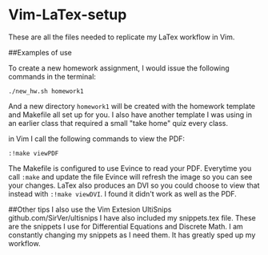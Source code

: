 # Vim-LaTex-setup
These are all the files needed to replicate my LaTex workflow in Vim.

##Examples of use
  
  To create a new homework assignment, I would issue the following commands in the terminal:
  ```
  ./new_hw.sh homework1
  ```
  And a new directory `homework1` will be created with the homework template and Makefile all set up for you. I also have another template I was using in an earlier class that required a small "take home" quiz every class.
  
  in Vim I call the following commands to view the PDF:
  ```
  :!make viewPDF
  ```
  The Makefile is configured to use Evince to read your PDF. Everytime you call `:make` and update the file Evince will refresh the image so you can see your changes.
    LaTex also produces an DVI so you could choose to view that instead with `:!make viewDVI`. I found it didn't work as well as the PDF.
  
##Other tips
  I also use the Vim Extesion UltiSnips github.com/SirVer/ultisnips
  I have also included my snippets.tex file. These are the snippets I use for Differential Equations and Discrete Math. I am constantly changing my snippets as I need them. It has greatly sped up my workflow.
